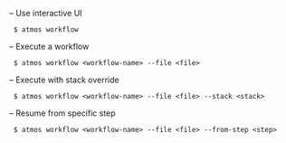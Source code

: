 – Use interactive UI
```
 $ atmos workflow
```
– Execute a workflow
```
 $ atmos workflow <workflow-name> --file <file>
```
– Execute with stack override
```
 $ atmos workflow <workflow-name> --file <file> --stack <stack>
```
– Resume from specific step
```
 $ atmos workflow <workflow-name> --file <file> --from-step <step>
```
